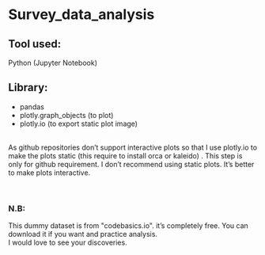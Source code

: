 # Survey_data_analysis
## Tool used:
Python (Jupyter Notebook)

## Library:

<ul>
<li>pandas</li>
<li>plotly.graph_objects (to plot)</li>
<li>plotly.io (to export static plot image)</li>
</ul>

<br> As github repositories don’t support interactive plots so that I use plotly.io to make the plots static (this require to install orca or kaleido) . This step is only for github requirement. I don’t recommend using static plots. It’s better to make plots interactive.<br>

<br>
<h3>N.B:</h3>
This dummy dataset is from "codebasics.io". it’s completely free. You can download it if you want and practice analysis.
<br>
I would love to see your discoveries.
